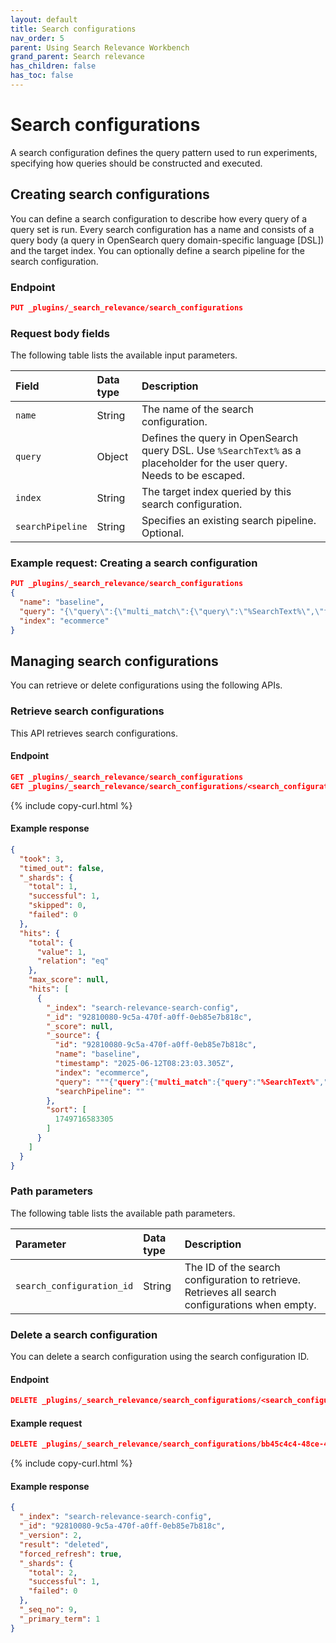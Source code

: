```yaml
---
layout: default
title: Search configurations
nav_order: 5
parent: Using Search Relevance Workbench
grand_parent: Search relevance
has_children: false
has_toc: false
---
```


# Search configurations

A search configuration defines the query pattern used to run experiments, specifying how queries should be constructed and executed.

## Creating search configurations

You can define a search configuration to describe how every query of a query set is run. Every search configuration has a name and consists of a query body (a query in OpenSearch query domain-specific language [DSL]) and the target index. You can optionally define a search pipeline for the search configuration.

### Endpoint

```json
PUT _plugins/_search_relevance/search_configurations
```

### Request body fields

The following table lists the available input parameters.

Field | Data type |  Description
:---  | :--- | :---
`name` | String |	The name of the search configuration.
`query` | Object | Defines the query in OpenSearch query DSL. Use `%SearchText%` as a placeholder for the user query. Needs to be escaped.
`index` | String | The target index queried by this search configuration.
`searchPipeline` | String | Specifies an existing search pipeline. Optional.

### Example request: Creating a search configuration

```json
PUT _plugins/_search_relevance/search_configurations
{
  "name": "baseline",
  "query": "{\"query\":{\"multi_match\":{\"query\":\"%SearchText%\",\"fields\":[\"id\",\"title\",\"category\",\"bullets\",\"description\",\"attrs.Brand\",\"attrs.Color\"]}}}",
  "index": "ecommerce"
}
```

## Managing search configurations

You can retrieve or delete configurations using the following APIs.

### Retrieve search configurations

 This API retrieves search configurations.

#### Endpoint

```json
GET _plugins/_search_relevance/search_configurations
GET _plugins/_search_relevance/search_configurations/<search_configuration_id>
```
{% include copy-curl.html %}

#### Example response

```json
{
  "took": 3,
  "timed_out": false,
  "_shards": {
    "total": 1,
    "successful": 1,
    "skipped": 0,
    "failed": 0
  },
  "hits": {
    "total": {
      "value": 1,
      "relation": "eq"
    },
    "max_score": null,
    "hits": [
      {
        "_index": "search-relevance-search-config",
        "_id": "92810080-9c5a-470f-a0ff-0eb85e7b818c",
        "_score": null,
        "_source": {
          "id": "92810080-9c5a-470f-a0ff-0eb85e7b818c",
          "name": "baseline",
          "timestamp": "2025-06-12T08:23:03.305Z",
          "index": "ecommerce",
          "query": """{"query":{"multi_match":{"query":"%SearchText%","fields":["id","title","category","bullets","description","attrs.Brand","attrs.Color"]}}}""",
          "searchPipeline": ""
        },
        "sort": [
          1749716583305
        ]
      }
    ]
  }
}
```

### Path parameters

The following table lists the available path parameters.

| Parameter | Data type | Description |
| :--- | :--- | :--- |
| `search_configuration_id` | String | The ID of the search configuration to retrieve. Retrieves all search configurations when empty. |

### Delete a search configuration

You can delete a search configuration using the search configuration ID.

#### Endpoint

```json
DELETE _plugins/_search_relevance/search_configurations/<search_configuration_id>
```

#### Example request

```json
DELETE _plugins/_search_relevance/search_configurations/bb45c4c4-48ce-461b-acbc-f154c0a17ec9
```
{% include copy-curl.html %}

#### Example response

```json
{
  "_index": "search-relevance-search-config",
  "_id": "92810080-9c5a-470f-a0ff-0eb85e7b818c",
  "_version": 2,
  "result": "deleted",
  "forced_refresh": true,
  "_shards": {
    "total": 2,
    "successful": 1,
    "failed": 0
  },
  "_seq_no": 9,
  "_primary_term": 1
}
```
